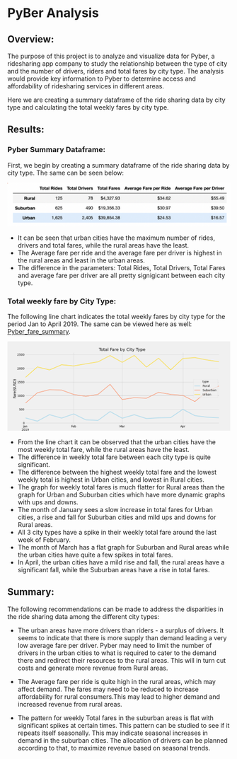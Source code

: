 # **PyBer Analysis**

## **Overview:**

The purpose of this project is to analyze and visualize data for Pyber, a ridesharing app company to study the relationship between the type of city and the number of drivers, riders and total fares by city type. The analysis would provide key information to Pyber to determine access and affordability of ridesharing services in different areas. 

Here we are creating a summary dataframe of the ride sharing data by city type and calculating the total weekly fares by city type.


## **Results:**

### __Pyber Summary Dataframe:__

First, we begin by creating a summary dataframe of the ride sharing data by city type. The same can be seen below:

 ![Pyber_summary_df](Resources/Pyber_summary_df.png)

- It can be seen that urban cities have the maximum number of rides, drivers and total fares, while the rural areas have the least.
- The Average fare per ride and the average fare per driver is highest in the rural areas and least in the urban areas.
- The difference in the parameters: Total Rides, Total Drivers, Total Fares and average fare per driver are all pretty signigicant between each city type.

### __Total weekly fare by City Type:__

The following line chart indicates the total weekly fares by city type for the period Jan to April 2019. The same can be viewed here as well: [Pyber_fare_summary](analysis/PyBer_fare_summary.png).


 ![PyBer_fare_summary](analysis/PyBer_fare_summary.png)

 - From the line chart it can be observed that the urban cities have the most weekly total fare, while the rural areas have the least.
 - The difference in weekly total fare between each city type is quite significant.
 - The difference between the highest weekly total fare and the lowest weekly total is highest in Urban cities, and lowest in Rural cities. 
 - The graph for weekly total fares is much flatter for Rural areas than the graph for Urban and Suburban cities which have more dynamic graphs with ups and downs.
 - The month of January sees a slow increase in total fares for Urban cities, a rise and fall for Suburban cities and mild ups and downs for Rural areas.
 - All 3 city types have a spike in their weekly total fare around the last week of February.
 - The month of March has a flat graph for Suburban and Rural areas while the urban cities have quite a few spikes in total fares.
 - In April, the urban cities have a mild rise and fall, the rural areas have a significant fall, while the Suburban areas have a rise in total fares.


## **Summary:**

The following recommendations can be made to address the disparities in the ride sharing data among the different city types:

- The urban areas have more drivers than riders - a surplus of drivers. It seems to indicate that there is more supply than demand leading a very low average fare per driver. Pyber may need to limit the number of drivers in the urban cities to what is required to cater to the demand there and redirect their resources to the rural areas. This will in turn cut costs and generate more revenue from Rural areas.

- The Average fare per ride is quite high in the rural areas, which may affect demand. The fares may need to be reduced to increase affordability for rural consumers.This may lead to higher demand and increased revenue from rural areas.

- The pattern for weekly Total fares in the suburban areas is flat with significant spikes at certain times. This pattern can be studied to see if it repeats itself seasonally. This may indicate seasonal increases in demand in the suburban cities. The allocation of drivers can be planned according to that, to maximize revenue based on seasonal trends.

